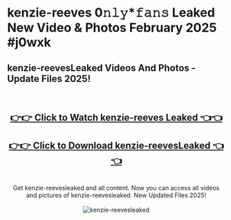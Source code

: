 # kenzie-reeves 0𝚗𝚕𝚢*𝚏𝚊𝚗𝚜 Leaked New Video & Photos February 2025 #j0wxk

<h2>kenzie-reevesLeaked Videos And Photos - Update Files 2025!</h2>
<br>
<div align="center">
<h2><a href="https://mediaupload.pro?title=kenzie-reeves&ref=11F" rel="nofollow">👉👉 Click to Watch kenzie-reeves Leaked 👈👈</a></h2>
<h2><a href="https://mediaupload.pro?title=kenzie-reeves&ref=11F" rel="nofollow">👉👉 Click to Download kenzie-reevesLeaked 👈👈</a></h2>
<br>
Get kenzie-reevesleaked and all content. Now you can access all videos and pictures of kenzie-reevesleaked. New Updated Files 2025!
<br>
<br>
<a href="https://mediaupload.pro?title=kenzie-reeves&ref=11F" rel="nofollow" data-target="animated-image.originalLink"><img src="https://i.ibb.co/Gkj2r4b/banner.png" alt="kenzie-reevesleaked" style="max-width: 100%; display: inline-block;" data-target="animated-image.originalImage"></a>
</div>
<br>

